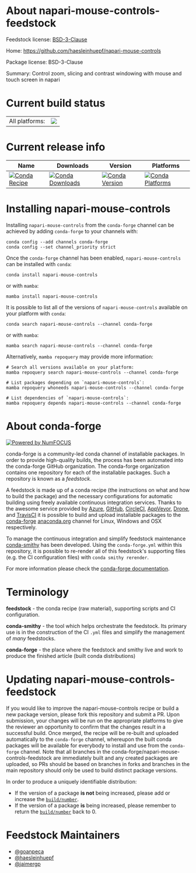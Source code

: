 About napari-mouse-controls-feedstock
=====================================

Feedstock license: [BSD-3-Clause](https://github.com/conda-forge/napari-mouse-controls-feedstock/blob/main/LICENSE.txt)

Home: https://github.com/haesleinhuepf/napari-mouse-controls

Package license: BSD-3-Clause

Summary: Control zoom, slicing and contrast windowing with mouse and touch screen in napari

Current build status
====================


<table><tr><td>All platforms:</td>
    <td>
      <a href="https://dev.azure.com/conda-forge/feedstock-builds/_build/latest?definitionId=15269&branchName=main">
        <img src="https://dev.azure.com/conda-forge/feedstock-builds/_apis/build/status/napari-mouse-controls-feedstock?branchName=main">
      </a>
    </td>
  </tr>
</table>

Current release info
====================

| Name | Downloads | Version | Platforms |
| --- | --- | --- | --- |
| [![Conda Recipe](https://img.shields.io/badge/recipe-napari--mouse--controls-green.svg)](https://anaconda.org/conda-forge/napari-mouse-controls) | [![Conda Downloads](https://img.shields.io/conda/dn/conda-forge/napari-mouse-controls.svg)](https://anaconda.org/conda-forge/napari-mouse-controls) | [![Conda Version](https://img.shields.io/conda/vn/conda-forge/napari-mouse-controls.svg)](https://anaconda.org/conda-forge/napari-mouse-controls) | [![Conda Platforms](https://img.shields.io/conda/pn/conda-forge/napari-mouse-controls.svg)](https://anaconda.org/conda-forge/napari-mouse-controls) |

Installing napari-mouse-controls
================================

Installing `napari-mouse-controls` from the `conda-forge` channel can be achieved by adding `conda-forge` to your channels with:

```
conda config --add channels conda-forge
conda config --set channel_priority strict
```

Once the `conda-forge` channel has been enabled, `napari-mouse-controls` can be installed with `conda`:

```
conda install napari-mouse-controls
```

or with `mamba`:

```
mamba install napari-mouse-controls
```

It is possible to list all of the versions of `napari-mouse-controls` available on your platform with `conda`:

```
conda search napari-mouse-controls --channel conda-forge
```

or with `mamba`:

```
mamba search napari-mouse-controls --channel conda-forge
```

Alternatively, `mamba repoquery` may provide more information:

```
# Search all versions available on your platform:
mamba repoquery search napari-mouse-controls --channel conda-forge

# List packages depending on `napari-mouse-controls`:
mamba repoquery whoneeds napari-mouse-controls --channel conda-forge

# List dependencies of `napari-mouse-controls`:
mamba repoquery depends napari-mouse-controls --channel conda-forge
```


About conda-forge
=================

[![Powered by
NumFOCUS](https://img.shields.io/badge/powered%20by-NumFOCUS-orange.svg?style=flat&colorA=E1523D&colorB=007D8A)](https://numfocus.org)

conda-forge is a community-led conda channel of installable packages.
In order to provide high-quality builds, the process has been automated into the
conda-forge GitHub organization. The conda-forge organization contains one repository
for each of the installable packages. Such a repository is known as a *feedstock*.

A feedstock is made up of a conda recipe (the instructions on what and how to build
the package) and the necessary configurations for automatic building using freely
available continuous integration services. Thanks to the awesome service provided by
[Azure](https://azure.microsoft.com/en-us/services/devops/), [GitHub](https://github.com/),
[CircleCI](https://circleci.com/), [AppVeyor](https://www.appveyor.com/),
[Drone](https://cloud.drone.io/welcome), and [TravisCI](https://travis-ci.com/)
it is possible to build and upload installable packages to the
[conda-forge](https://anaconda.org/conda-forge) [anaconda.org](https://anaconda.org/)
channel for Linux, Windows and OSX respectively.

To manage the continuous integration and simplify feedstock maintenance
[conda-smithy](https://github.com/conda-forge/conda-smithy) has been developed.
Using the ``conda-forge.yml`` within this repository, it is possible to re-render all of
this feedstock's supporting files (e.g. the CI configuration files) with ``conda smithy rerender``.

For more information please check the [conda-forge documentation](https://conda-forge.org/docs/).

Terminology
===========

**feedstock** - the conda recipe (raw material), supporting scripts and CI configuration.

**conda-smithy** - the tool which helps orchestrate the feedstock.
                   Its primary use is in the construction of the CI ``.yml`` files
                   and simplify the management of *many* feedstocks.

**conda-forge** - the place where the feedstock and smithy live and work to
                  produce the finished article (built conda distributions)


Updating napari-mouse-controls-feedstock
========================================

If you would like to improve the napari-mouse-controls recipe or build a new
package version, please fork this repository and submit a PR. Upon submission,
your changes will be run on the appropriate platforms to give the reviewer an
opportunity to confirm that the changes result in a successful build. Once
merged, the recipe will be re-built and uploaded automatically to the
`conda-forge` channel, whereupon the built conda packages will be available for
everybody to install and use from the `conda-forge` channel.
Note that all branches in the conda-forge/napari-mouse-controls-feedstock are
immediately built and any created packages are uploaded, so PRs should be based
on branches in forks and branches in the main repository should only be used to
build distinct package versions.

In order to produce a uniquely identifiable distribution:
 * If the version of a package **is not** being increased, please add or increase
   the [``build/number``](https://docs.conda.io/projects/conda-build/en/latest/resources/define-metadata.html#build-number-and-string).
 * If the version of a package **is** being increased, please remember to return
   the [``build/number``](https://docs.conda.io/projects/conda-build/en/latest/resources/define-metadata.html#build-number-and-string)
   back to 0.

Feedstock Maintainers
=====================

* [@goanpeca](https://github.com/goanpeca/)
* [@haesleinhuepf](https://github.com/haesleinhuepf/)
* [@jaimergp](https://github.com/jaimergp/)

